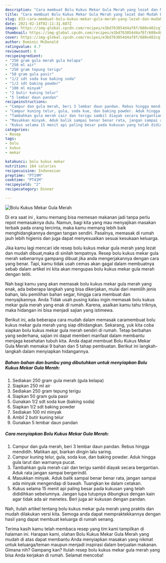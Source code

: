 ```yaml
---
description: "Cara membuat Bolu Kukus Mekar Gula Merah yang lezat dan Mudah Dibuat"
title: "Cara membuat Bolu Kukus Mekar Gula Merah yang lezat dan Mudah Dibuat"
slug: 833-cara-membuat-bolu-kukus-mekar-gula-merah-yang-lezat-dan-mudah-dibuat
date: 2021-02-14T02:11:31.687Z
image: https://img-global.cpcdn.com/recipes/e3bd763054d4af8f/680x482cq70/bolu-kukus-mekar-gula-merah-foto-resep-utama.jpg
thumbnail: https://img-global.cpcdn.com/recipes/e3bd763054d4af8f/680x482cq70/bolu-kukus-mekar-gula-merah-foto-resep-utama.jpg
cover: https://img-global.cpcdn.com/recipes/e3bd763054d4af8f/680x482cq70/bolu-kukus-mekar-gula-merah-foto-resep-utama.jpg
author: Dominic McDonald
ratingvalue: 4.7
reviewcount: 6
recipeingredient:
- "250 gram gula merah gula kelapa"
- "250 ml air"
- "250 gram tepung terigu"
- "50 gram gula pasir"
- "1/2 sdt soda kue baking soda"
- "1/2 sdt baking powder"
- "100 ml minyak"
- "2 butir kuning telur"
- "5 lembar daun pandan"
recipeinstructions:
- "Campur dan gula merah, beri 3 lembar daun pandan. Rebus hingga mendidih. Matikan api, biarkan dingin lalu saring."
- "Campur kuning telur, gula, soda kue, dan baking powder. Aduk hingga gula larut dan warnanya pucat."
- "Tambahkan gula merah cair dan terigu sambil diayak secara bergantian. Aduk rata jangan sampai bergerindil."
- "Masukkan minyak. Aduk balik sampai benar benar rata, jangan sampai ada minyak mengendap di bawah. Tuangkan ke dalam cetakan."
- "Kukus selama 15 menit api paling besar pada kukusan yang telah dididihkan sebelumnya. Jangan lupa tutupnya dibungkus dengan kain agar tidak ada air menetes. Beri juga air kukusan dengan pandan."
categories:
- Resep
tags:
- bolu
- kukus
- mekar

katakunci: bolu kukus mekar 
nutrition: 164 calories
recipecuisine: Indonesian
preptime: "PT19M"
cooktime: "PT41M"
recipeyield: "2"
recipecategory: Dinner

---
```



![Bolu Kukus Mekar Gula Merah](https://img-global.cpcdn.com/recipes/e3bd763054d4af8f/680x482cq70/bolu-kukus-mekar-gula-merah-foto-resep-utama.jpg)

Di era  saat ini , kamu memang bisa memesan makanan jadi tanpa perlu repot memasaknya dulu. Namun, bagi kita yang mau menyajikan masakan terbaik pada orang tercinta, maka kamu memang lebih baik menghidangkannya dengan tangan sendiri. Pasalnya, memasak di rumah jauh lebih higienis dan juga dapat menyesuaikan sesuai kesukaan keluarga.

Jika kamu lagi mencari ide resep bolu kukus mekar gula merah yang lezat dan mudah dibuat,maka di sinilah tempatnya. Resep bolu kukus mekar gula merah  sebenarnya gampang dibuat jika anda mengerjakannya dengan cara yang benar. Tapi, kamu tidak usah cemas akan gagal dalam membuatnya 
sebab dalam artikel ini kita akan mengupas bolu kukus mekar gula merah dengan teliti.  



Nah bagi kamu yang akan memasak bolu kukus mekar gula merah yang enak, ada beberapa langkah yang bisa dikerjakan, mulai dari memilih jenis bahan, lalu pemilihan bahan segar, hingga cara membuat dan menyajikannya. Anda Tidak usah pusing kalau ingin memasak bolu kukus mekar gula merah yang enak di rumah. Karena, asalkan kamu  tahu triknya, maka hidangan ini bisa menjadi sajian yang istimewa.

Berikut ini, ada beberapa cara mudah dalam memasak caramembuat bolu kukus mekar gula merah yang siap dihidangkan. Sekarang, yuk kita coba siapkan bolu kukus mekar gula merah sendiri di rumah. Tetap berbahan yang sederhana, sajian ini dapat memberi manfaat dalam membantu menjaga kesehatan tubuh kita. Anda dapat membuat Bolu Kukus Mekar Gula Merah memakai 9 bahan dan 5 tahap pembuatan. Berikut ini langkah-langkah dalam menyiapkan hidangannya.

<!--inarticleads1-->

##### Bahan-bahan dan bumbu yang dibutuhkan untuk menyiapkan Bolu Kukus Mekar Gula Merah:

1. Sediakan 250 gram gula merah (gula kelapa)
1. Siapkan 250 ml air
1. Sediakan 250 gram tepung terigu
1. Siapkan 50 gram gula pasir
1. Gunakan 1/2 sdt soda kue (baking soda)
1. Siapkan 1/2 sdt baking powder
1. Sediakan 100 ml minyak
1. Ambil 2 butir kuning telur
1. Gunakan 5 lembar daun pandan




<!--inarticleads2-->

##### Cara menyiapkan Bolu Kukus Mekar Gula Merah:

1. Campur dan gula merah, beri 3 lembar daun pandan. Rebus hingga mendidih. Matikan api, biarkan dingin lalu saring.
1. Campur kuning telur, gula, soda kue, dan baking powder. Aduk hingga gula larut dan warnanya pucat.
1. Tambahkan gula merah cair dan terigu sambil diayak secara bergantian. Aduk rata jangan sampai bergerindil.
1. Masukkan minyak. Aduk balik sampai benar benar rata, jangan sampai ada minyak mengendap di bawah. Tuangkan ke dalam cetakan.
1. Kukus selama 15 menit api paling besar pada kukusan yang telah dididihkan sebelumnya. Jangan lupa tutupnya dibungkus dengan kain agar tidak ada air menetes. Beri juga air kukusan dengan pandan.




Nah, itulah artikel tentang  bolu kukus mekar gula merah  yang praktis dan mudah dilakukan versi kita. Semoga anda dapat mempraktekkannya dengan hasil yang dapat membuat keluarga di rumah senang. 

Terima kasih kamu telah membaca resep yang tim kami tampilkan di halaman ini. Harapan kami, olahan  Bolu Kukus Mekar Gula Merah yang mudah di atas dapat membantu Anda menyiapkan masakan yang nikmat untuk keluarga/teman maupun menjadi inspirasi dalam berjualan makanan. Gimana nih? Gampang kan? Itulah resep bolu kukus mekar gula merah yang bisa Anda kerjakan di rumah. Selamat mencoba!

